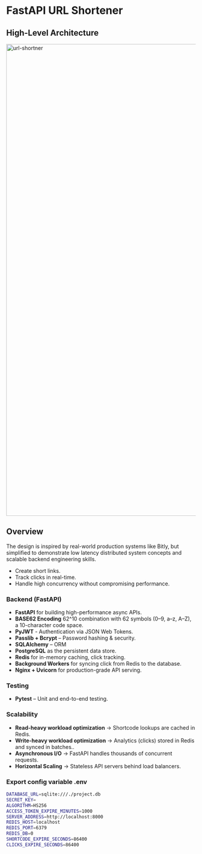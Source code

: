 # FastAPI URL Shortener

## High-Level Architecture
<img width="900" height="1251" alt="url-shortner" src="https://github.com/user-attachments/assets/146bade0-15e1-4346-88a9-16767ed17591" />

## Overview

The design is inspired by real-world production systems like Bitly, but simplified to demonstrate low latency distributed system concepts and scalable backend engineering skills.

* Create short links.
* Track clicks in real-time.
* Handle high concurrency without compromising performance.


### Backend (FastAPI)

* **FastAPI** for building high-performance async APIs.
* **BASE62 Encoding** 62^10 combination with 62 symbols (0–9, a–z, A–Z), a 10-character code space.
* **PyJWT** - Authentication via JSON Web Tokens.
* **Passlib + Bcrypt** – Password hashing & security.
* **SQLAlchemy** – ORM
* **PostgreSQL** as the persistent data store.
* **Redis** for in-memory caching, click tracking.
* **Background Workers** for syncing click from Redis to the database.
* **Nginx + Uvicorn** for production-grade API serving.


### Testing

* **Pytest** – Unit and end-to-end testing.

### Scalability

* **Read-heavy workload optimization** → Shortcode lookups are cached in Redis.
* **Write-heavy workload optimization** → Analytics (clicks) stored in Redis and synced in batches..
* **Asynchronous I/O** → FastAPI handles thousands of concurrent requests.
* **Horizontal Scaling** → Stateless API servers behind load balancers.

### Export config variable .env
```sh
DATABASE_URL=sqlite:///./project.db
SECRET_KEY=
ALGORITHM=HS256
ACCESS_TOKEN_EXPIRE_MINUTES=1000
SERVER_ADDRESS=http://localhost:8000
REDIS_HOST=localhost
REDIS_PORT=6379
REDIS_DB=0
SHORTCODE_EXPIRE_SECONDS=86400
CLICKS_EXPIRE_SECONDS=86400

```

